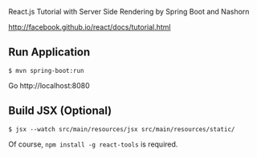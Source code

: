 React.js Tutorial with Server Side Rendering by Spring Boot and Nashorn

http://facebook.github.io/react/docs/tutorial.html


## Run Application

``` console
$ mvn spring-boot:run
```

Go http://localhost:8080

## Build JSX (Optional)

``` console
$ jsx --watch src/main/resources/jsx src/main/resources/static/
```

Of course, `npm install -g react-tools` is required.
